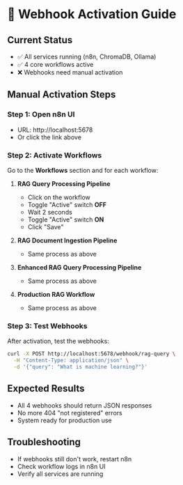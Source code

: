 # 🔧 Webhook Activation Guide

## Current Status
- ✅ All services running (n8n, ChromaDB, Ollama)
- ✅ 4 core workflows active
- ❌ Webhooks need manual activation

## Manual Activation Steps

### Step 1: Open n8n UI
- URL: http://localhost:5678
- Or click the link above

### Step 2: Activate Workflows
Go to the **Workflows** section and for each workflow:

1. **RAG Query Processing Pipeline**
   - Click on the workflow
   - Toggle "Active" switch **OFF**
   - Wait 2 seconds
   - Toggle "Active" switch **ON**
   - Click "Save"

2. **RAG Document Ingestion Pipeline**
   - Same process as above

3. **Enhanced RAG Query Processing Pipeline**
   - Same process as above

4. **Production RAG Workflow**
   - Same process as above

### Step 3: Test Webhooks
After activation, test the webhooks:
```bash
curl -X POST http://localhost:5678/webhook/rag-query \
  -H "Content-Type: application/json" \
  -d '{"query": "What is machine learning?"}'
```

## Expected Results
- All 4 webhooks should return JSON responses
- No more 404 "not registered" errors
- System ready for production use

## Troubleshooting
- If webhooks still don't work, restart n8n
- Check workflow logs in n8n UI
- Verify all services are running
